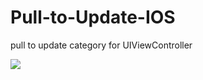 # Pull-to-Update-IOS
pull to update category for UIViewController

 ![](http://cdn.makeagif.com/media/1-14-2015/X9gGJL.gif)
